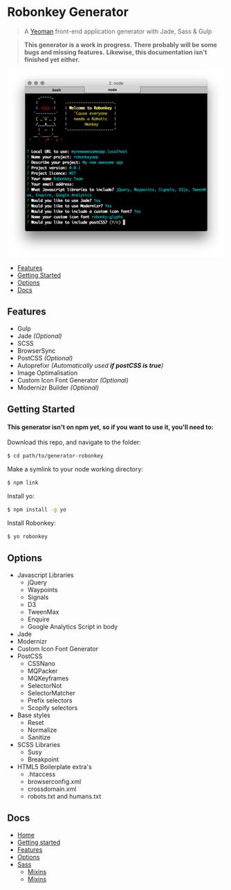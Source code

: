 # Robonkey Generator

> A [Yeoman](http://yeoman.io) front-end application generator with Jade, Sass &amp; Gulp

> **This generator is a work in progress.**
> **There probably will be some bugs and missing features.**
> **Likewise, this documentation isn't finished yet either.**

![image](docs/robonkeyscreenshot.png)

- [Features](#features)
- [Getting Started](#getting-started)
- [Options](#options)
- [Docs](#docs)

## Features

- Gulp
- Jade _(Optional)_
- SCSS
- BrowserSync
- PostCSS _(Optional)_
- Autoprefixr _(Automatically used **if postCSS is true**)_
- Image Optimalisation
- Custom Icon Font Generator _(Optional)_
- Modernizr Builder _(Optional)_


## Getting Started

#### This generator isn't on npm yet, so if you want to use it, you'll need to:

Download this repo, and navigate to the folder:

```sh
$ cd path/to/generator-robonkey
```

Make a symlink to your node working directory:

```sh
$ npm link
```

Install yo:

```sh
$ npm install -g yo
```

Install Robonkey:

```sh
$ yo robonkey
```

## Options

- Javascript Libraries
  - jQuery
  - Waypoints
  - Signals
  - D3
  - TweenMax
  - Enquire
  - Google Analytics Script in body
- Jade
- Modernizr
- Custom Icon Font Generator
- PostCSS
  - CSSNano
  - MQPacker
  - MQKeyframes
  - SelectorNot
  - SelectorMatcher
  - Prefix selectors
  - Scopify selectors
- Base styles
  - Reset
  - Normalize
  - Sanitize
- SCSS Libraries
  - Susy
  - Breakpoint
- HTML5 Boilerplate extra's
  - .htaccess
  - browserconfig.xml
  - crossdomain.xml
  - robots.txt and humans.txt


## Docs

- [Home](/README.md)
- [Getting started](/docs/README.md)
- [Features](/docs/features.md)
- [Options](/docs/options.md)
- [Sass](/docs/sass/sass.md)
	- [Mixins](/docs/sass/mixins.md)
	- [Mixins](/docs/sass/mixins.md)
